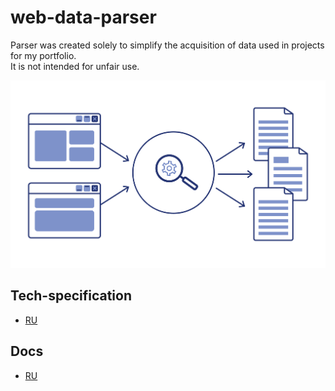 # web-data-parser
Parser was created solely to simplify the acquisition of data used in projects for my portfolio. \
It is not intended for unfair use.

<picture>
  <img alt="Cover" src="/docs/Cover.png" style="object-fit: contain; width: 100%; height: 300px; overflow: hidden; background: white;">
</picture>



## Tech-specification
  * [RU](./docs/techSpec.RU.md)

## Docs
  * [RU](./docs/README.RU.md)
